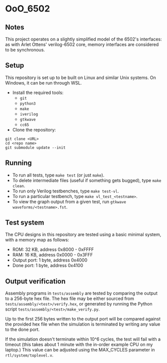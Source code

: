 # OoO_6502

## Notes

This project operates on a slightly simplified model of the 6502's interfaces:
as with Arlet Ottens' verilog-6502 core, memory interfaces are considered to be
synchronous.

## Setup

This repository is set up to be built on Linux and similar Unix systems. On
Windows, it can be run through WSL.

* Install the required tools:
  * `git`
  * `python3`
  * `make`
  * `iverilog`
  * `gtkwave`
  * `cc65`
* Clone the repository:
```
git clone <URL>
cd <repo name>
git submodule update --init
```

## Running

* To run all tests, type `make test` (or just `make`).
* To delete intermediate files (useful if something gets bugged), type `make clean`.
* To run only Verilog testbenches, type `make test-vl`.
* To run a particular testbench, type `make vl_test_<testname>`.
* To view the graph output from a given test, run `gtkwave waveforms/<testname>.fst`.

## Test system

The CPU designs in this repository are tested using a basic minimal system, with
a memory map as follows:
* ROM: 32 KB, address 0x8000 - 0xFFFF
* RAM: 16 KB, address 0x0000 - 0x3FFF
* Output port: 1 byte, address 0x4000
* Done port: 1 byte, address 0x4100

## Output verification

Assembly programs in `tests/assembly` are tested by comparing the output to a
256-byte hex file. The hex file may be either sourced from
`tests/assembly/<test>/verify.hex`, or generated by running the Python script
`tests/assembly/<test>/make_verify.py`.

Up to the first 256 bytes written to the output port will be compared against
the provided hex file when the simulation is terminated by writing any value to
the done port.

If the simulation doesn't terminate within 10^6 cycles, the test will fail with
a timeout (this takes about 1 minute with the in-order example CPU on my
laptop.) This value can be adjusted using the MAX_CYCLES parameter in
`rtl/system/toplevel.v`.
